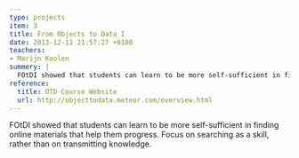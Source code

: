 ```yaml
---
type: projects
item: 3
title: From Objects to Data I
date: 2013-12-11 21:57:27 +0100
teachers: 
- Marijn Koolen
summery: |
  FOtDI showed that students can learn to be more self-sufficient in finding online materials that help them progress. Focus on searching as a skill, rather than on transmitting knowledge. 
reference:
  title: OTD Course Website
  url: http://objecttodata.meteor.com/overview.html
---
```

FOtDI showed that students can learn to be more self-sufficient in finding online materials that help them progress. Focus on searching as a skill, rather than on transmitting knowledge. 